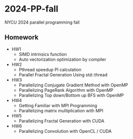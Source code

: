 # 2024-PP-fall
NYCU 2024 parallel programming fall

## Homework
- HW1
    - SIMD intrinsics function
    - Auto vectorization optimization by compiler
- HW2
    - Pthread speedup PI calculation
    - Parallel Fractal Generation Using std::thread
- HW3
    - Parallelizing Conjugate Gradient Method with OpenMP
    - Parallelizing PageRank Algorithm with OpenMP
    - Parallelizing Top down/Bottom up BFS with OpenMP
- HW4
    - Getting Familiar with MPI Programming
    - Parallelizing matrix multiplication with MPI
- HW5
    - Parallelizing Fractal Generation with CUDA
- HW6
    - Parallelizing Convolution with OpenCL / CUDA
